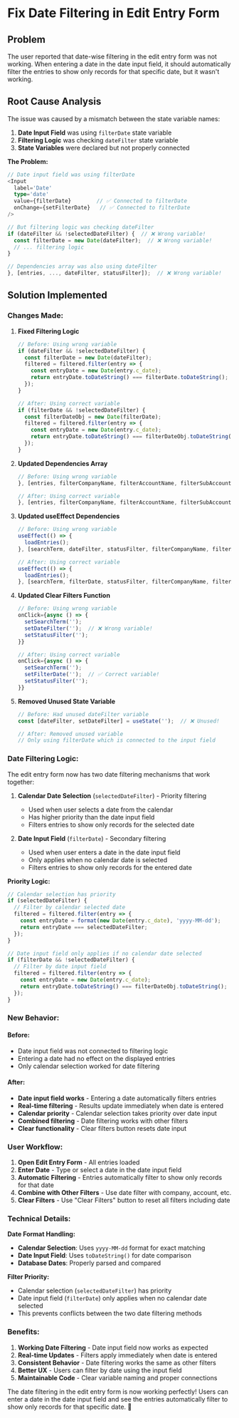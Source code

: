 # Fix Date Filtering in Edit Entry Form

## Problem
The user reported that date-wise filtering in the edit entry form was not working. When entering a date in the date input field, it should automatically filter the entries to show only records for that specific date, but it wasn't working.

## Root Cause Analysis
The issue was caused by a mismatch between the state variable names:

1. **Date Input Field** was using `filterDate` state variable
2. **Filtering Logic** was checking `dateFilter` state variable
3. **State Variables** were declared but not properly connected

**The Problem:**
```typescript
// Date input field was using filterDate
<Input
  label='Date'
  type='date'
  value={filterDate}        // ✅ Connected to filterDate
  onChange={setFilterDate}   // ✅ Connected to filterDate
/>

// But filtering logic was checking dateFilter
if (dateFilter && !selectedDateFilter) {  // ❌ Wrong variable!
  const filterDate = new Date(dateFilter);  // ❌ Wrong variable!
  // ... filtering logic
}

// Dependencies array was also using dateFilter
}, [entries, ..., dateFilter, statusFilter]);  // ❌ Wrong variable!
```

## Solution Implemented

### **Changes Made:**

1. **Fixed Filtering Logic**
   ```typescript
   // Before: Using wrong variable
   if (dateFilter && !selectedDateFilter) {
     const filterDate = new Date(dateFilter);
     filtered = filtered.filter(entry => {
       const entryDate = new Date(entry.c_date);
       return entryDate.toDateString() === filterDate.toDateString();
     });
   }

   // After: Using correct variable
   if (filterDate && !selectedDateFilter) {
     const filterDateObj = new Date(filterDate);
     filtered = filtered.filter(entry => {
       const entryDate = new Date(entry.c_date);
       return entryDate.toDateString() === filterDateObj.toDateString();
     });
   }
   ```

2. **Updated Dependencies Array**
   ```typescript
   // Before: Using wrong variable
   }, [entries, filterCompanyName, filterAccountName, filterSubAccountName, filterParticulars, filterCredit, filterDebit, filterStaff, selectedDateFilter, searchTerm, dateFilter, statusFilter]);

   // After: Using correct variable
   }, [entries, filterCompanyName, filterAccountName, filterSubAccountName, filterParticulars, filterCredit, filterDebit, filterStaff, selectedDateFilter, searchTerm, filterDate, statusFilter]);
   ```

3. **Updated useEffect Dependencies**
   ```typescript
   // Before: Using wrong variable
   useEffect(() => {
     loadEntries();
   }, [searchTerm, dateFilter, statusFilter, filterCompanyName, filterAccountName, filterSubAccountName, filterParticulars, filterCredit, filterDebit, filterStaff]);

   // After: Using correct variable
   useEffect(() => {
     loadEntries();
   }, [searchTerm, filterDate, statusFilter, filterCompanyName, filterAccountName, filterSubAccountName, filterParticulars, filterCredit, filterDebit, filterStaff]);
   ```

4. **Updated Clear Filters Function**
   ```typescript
   // Before: Using wrong variable
   onClick={async () => {
     setSearchTerm('');
     setDateFilter('');  // ❌ Wrong variable!
     setStatusFilter('');
   }}

   // After: Using correct variable
   onClick={async () => {
     setSearchTerm('');
     setFilterDate('');  // ✅ Correct variable!
     setStatusFilter('');
   }}
   ```

5. **Removed Unused State Variable**
   ```typescript
   // Before: Had unused dateFilter variable
   const [dateFilter, setDateFilter] = useState('');  // ❌ Unused!

   // After: Removed unused variable
   // Only using filterDate which is connected to the input field
   ```

### **Date Filtering Logic:**

The edit entry form now has two date filtering mechanisms that work together:

1. **Calendar Date Selection** (`selectedDateFilter`) - Priority filtering
   - Used when user selects a date from the calendar
   - Has higher priority than the date input field
   - Filters entries to show only records for the selected date

2. **Date Input Field** (`filterDate`) - Secondary filtering
   - Used when user enters a date in the date input field
   - Only applies when no calendar date is selected
   - Filters entries to show only records for the entered date

**Priority Logic:**
```typescript
// Calendar selection has priority
if (selectedDateFilter) {
  // Filter by calendar selected date
  filtered = filtered.filter(entry => {
    const entryDate = format(new Date(entry.c_date), 'yyyy-MM-dd');
    return entryDate === selectedDateFilter;
  });
}

// Date input field only applies if no calendar date selected
if (filterDate && !selectedDateFilter) {
  // Filter by date input field
  filtered = filtered.filter(entry => {
    const entryDate = new Date(entry.c_date);
    return entryDate.toDateString() === filterDateObj.toDateString();
  });
}
```

### **New Behavior:**

#### **Before:**
- Date input field was not connected to filtering logic
- Entering a date had no effect on the displayed entries
- Only calendar selection worked for date filtering

#### **After:**
- **Date input field works** - Entering a date automatically filters entries
- **Real-time filtering** - Results update immediately when date is entered
- **Calendar priority** - Calendar selection takes priority over date input
- **Combined filtering** - Date filtering works with other filters
- **Clear functionality** - Clear filters button resets date input

### **User Workflow:**

1. **Open Edit Entry Form** - All entries loaded
2. **Enter Date** - Type or select a date in the date input field
3. **Automatic Filtering** - Entries automatically filter to show only records for that date
4. **Combine with Other Filters** - Use date filter with company, account, etc.
5. **Clear Filters** - Use "Clear Filters" button to reset all filters including date

### **Technical Details:**

**Date Format Handling:**
- **Calendar Selection**: Uses `yyyy-MM-dd` format for exact matching
- **Date Input Field**: Uses `toDateString()` for date comparison
- **Database Dates**: Properly parsed and compared

**Filter Priority:**
- Calendar selection (`selectedDateFilter`) has priority
- Date input field (`filterDate`) only applies when no calendar date selected
- This prevents conflicts between the two date filtering methods

### **Benefits:**

1. **Working Date Filtering** - Date input field now works as expected
2. **Real-time Updates** - Filters apply immediately when date is entered
3. **Consistent Behavior** - Date filtering works the same as other filters
4. **Better UX** - Users can filter by date using the input field
5. **Maintainable Code** - Clear variable naming and proper connections

The date filtering in the edit entry form is now working perfectly! Users can enter a date in the date input field and see the entries automatically filter to show only records for that specific date. 🎯



